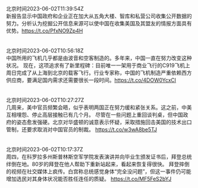 北京时间2023-06-02T11:39:54Z<br>新报告显示中国政府和企业正在加大从五角大楼、智库和私营公司收集公开数据的努力。分析认为挖掘公开信息来源可以使中国在收集美国及其盟友的情报方面具有优势。https://t.co/PfxNO9Zp4H<br><br><br>北京时间2023-06-02T10:56:18Z<br>中国所用的飞机几乎都是由波音和空客制造的。多年来，中国一直在努力改变这种状况。
现在，这项追求有了新里程碑：目前唯一一架用于商业飞行的C919飞机上周日完成了从上海到北京的载客飞行。行业专家称，中国的飞机制造严重依赖西方供应商，要满足国内需求还需要很长一段时间。https://t.co/4DOW0YcxCl<br><br><br>北京时间2023-06-02T10:27:27Z<br>几周来，美中官员频繁会晤，似乎表明两国正在努力缓和紧张关系。这之前，中美互相埋怨、停止高层接触已有几个月。
尽管在一些问题上重回谈判桌，但中国政府的姿态愈发强硬。北京对华盛顿的诚意表示怀疑，采取措施回击美国的技术出口管制，还要求取消对中国官员的制裁。
https://t.co/w3wA8be5TJ<br><br><br>北京时间2023-06-02T10:17:37Z<br>周四，在科罗拉多州斯普林斯空军学院发表演讲并向毕业生颁发证书后，拜登总统绊倒在地。80岁的拜登在他人帮助下重新站起来，看起来恢复得很快。
拜登摔倒的视频在社交媒体上疯传。白宫称总统感觉身体“完全没问题”，但这一事件仍可能增加选民对其身体状况能否胜任连任的质疑。
https://t.co/MF5FeS2bYJ<br><br><br>